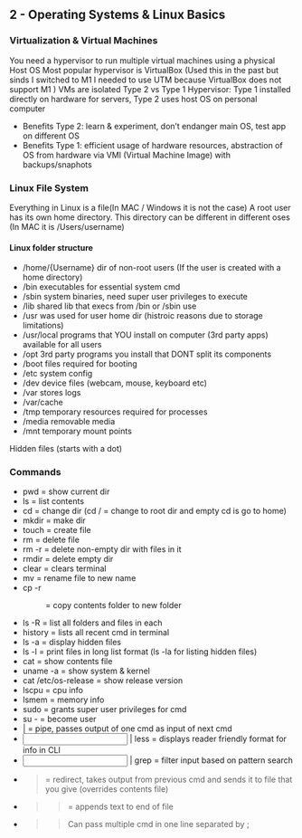 ## 2 - Operating Systems & Linux Basics

### Virtualization & Virtual Machines

You need a hypervisor to run multiple virtual machines using a physical Host OS
Most popular hypervisor is VirtualBox (Used this in the past but sinds I switched to M1 I needed to use UTM because
VirtualBox does not support M1 )
VMs are isolated Type 2 vs Type 1 Hypervisor: Type 1 installed directly on hardware for servers, Type 2 uses host OS on
personal computer

- Benefits Type 2: learn & experiment, don’t endanger main OS, test app on different OS
- Benefits Type 1: efficient usage of hardware resources, abstraction of OS from hardware via VMI (Virtual Machine
  Image) with backups/snaphots

### Linux File System

Everything in Linux is a file(In MAC / Windows it is not the case)
A root user has its own home directory. This directory can be different in different oses (In MAC it is /Users/username)

#### Linux folder structure

* /home/{Username} dir of non-root users (If the user is created with a home directory)
* /bin executables for essential system cmd
* /sbin system binaries, need super user privileges to execute
* /lib shared lib that execs from /bin or /sbin use
* /usr was used for user home dir (histroic reasons due to storage limitations)
* /usr/local programs that YOU install on computer (3rd party apps) available for all users
* /opt 3rd party programs you install that DONT split its components
* /boot files required for booting
* /etc system config
* /dev device files (webcam, mouse, keyboard etc)
* /var stores logs
* /var/cache
* /tmp temporary resources required for processes
* /media removable media
* /mnt temporary mount points

Hidden files (starts with a dot)

### Commands

* pwd = show current dir
* ls = list contents
* cd = change dir (cd / = change to root dir and empty cd is go to home)
* mkdir = make dir
* touch = create file
* rm = delete file
* rm -r = delete non-empty dir with files in it
* rmdir = delete empty dir
* clear = clears terminal
* mv <old-name> <new-name> = rename file to new name
* cp -r <dir> <new-dir> = copy contents folder to new folder
* ls -R = list all folders and files in each
* history = lists all recent cmd in terminal
* ls -a = display hidden files
* ls -l = print files in long list format (ls -la for listing hidden files)
* cat = show contents file
* uname -a = show system & kernel
* cat /etc/os-release = show release version
* lscpu = cpu info
* lsmem = memory info
* sudo = grants super user privileges for cmd
* su - <username> = become user
* | = pipe, passes output of one cmd as input of next cmd
* <input> | less = displays reader friendly format for info in CLI
* <input> | grep <pattern> = filter input based on pattern search
*  > = redirect, takes output from previous cmd and sends it to file that you give (overrides contents file)
* > > = appends text to end of file
* > > Can pass multiple cmd in one line separated by ;

